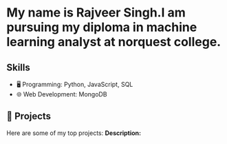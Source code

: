 # My name is Rajveer Singh.I am pursuing my diploma in machine learning analyst at norquest college.
## Skills
- 🖥️ Programming: Python, JavaScript, SQL
- 🌐 Web Development: MongoDB
## 🚀 Projects
Here are some of my top projects:
**Description:**
